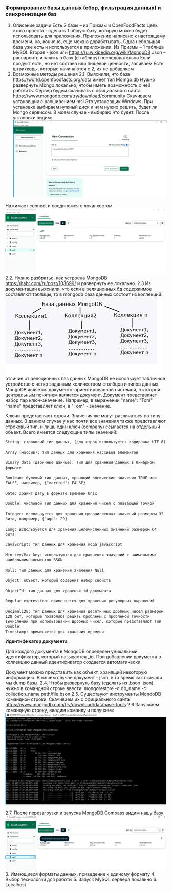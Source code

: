 ### Формирование базы данных (сбор, фильтрация данных) и синхронизация баз
1. Описание задачи
Есть 2 базы – из Призмы и OpenFoodFacts
Цель этого проекта - сделать 1 общую базу, которую можно будет использовать для приложения. Приложение написано к настоящему времени, но, кончено, еще можно дорабатывать. 
Одна небольшая база уже есть и используется в приложении. Из Призмы – 1 таблица MySQL
Вторая  - json или https://ru.wikipedia.org/wiki/MongoDB 
Json – распарсить и залить в базу (в таблицу) последовательно
Если продукт есть, но нет состава или пищевой ценности, заливаем
Есть штрихкоды, которые начинаются с 2, их не добавляем
2. Возможные методы решения
2.1. Выяснили, что база https://world.openfoodfacts.org/data имеет тип Momgo.db Нужно развернуть Mongo локально, чтобы иметь возможность с ней работать.
Сервер будем скачивать с официального сайта https://www.mongodb.com/try/download/community 
Скачиваем установщик с расширением msi
Это установщик Windows. При установке выбираем нужный диск и нам нужно решить, будет ли Mongo сервисом. В моем случае - выбираю что будет.
После установки видим:
![Первый экран Mongo](pictures/mongo1.png)

 Нажимает connect и соединемся с локалхостом.
 ![второй экран Mongo](pictures/mongo2.png)
 2.2. Нужно разбратьс, как устроена MongoDB https://habr.com/ru/post/103699/ и развернуть ее локально. 
 2.3 Из документации выяснили, что если в реляционных бд содержимое составляют таблицы, то в mongodb база данных состоит из коллекций. 
 ![Mongo - устройство БД](pictures/mango.png)
  отличие от реляционных баз данных MongoDB не использует табличное устройство с четко заданным количеством столбцов и типов данных. MongoDB является документо-ориентированной системой, в которой центральным понятием является документ.
Документ представляет набор пар ключ-значение. Например, в выражении "name": "Tom" "name" представляет ключ, а "Tom" - значение.

Ключи представляют строки. Значения же могут различаться по типу данных. В данном случае у нас почти все значения также представляют строковый тип, и лишь один ключ (company) ссылается на отдельный объект. Всего имеется следующие типы значений:

    String: строковый тип данных, (для строк используется кодировка UTF-8)

    Array (массив): тип данных для хранения массивов элементов

    Binary data (двоичные данные): тип для хранения данных в бинарном формате

    Boolean: булевый тип данных, хранящий логические значения TRUE или FALSE, например, {"married": FALSE}

    Date: хранит дату в формате времени Unix

    Double: числовой тип данных для хранения чисел с плавающей точкой

    Integer: используется для хранения целочисленных значений размером 32 бита, например, {"age": 29}

    Long: используется для хранения целочисленных значений размером 64 бита

    JavaScript: тип данных для хранения кода javascript

    Min key/Max key: используются для сравнения значений с наименьшим/наибольшим элементов BSON

    Null: тип данных для хранения значения Null

    Object: объект, который содержит набор свойств

    ObjectId: тип данных для хранения id документа

    Regular expression: применяется для хранения регулярных выражений

    Decimal128: тип данных для хранения десятичных дробных чисел размером 128 бит, которые позволяют решить проблемы с проблемой точности вычислений при использовании дробных чисел, которые представляют тип Double.
    Timestamp: применяется для хранения времени
**Идентификатор документа**

Для каждого документа в MongoDB определен уникальный идентификатор, который называется _id. При добавлении документа в коллекцию данный идентификатор создается автоматически. 
    
Документ можно представить как объект, хранящий некоторую информацию.
В нашем случае документ - json, в то время как скачали мы dump базы. 
2.4. Чтобы развернуть базу (сделать из .bson .json) нужно в командной строке ввести:
mongorestore -d db_name -c collection_name path/file.bson
2.5. Существуют инструменты MondoDB командной строки. Скачиваем их с официального сайта https://www.mongodb.com/try/download/database-tools 
2.6 Запускаем командную строку, вводим команду и получаем:
 ![разворачиваем базу](pictures/dump_restore.png)
 
2.7. После перезагрузки и запуска MongoDB Compass видим нашу базу
 ![база развернута](pictures/data_restored.png)
3. Имеющиеся форматы данных, приведение к единому формату
4. Выбор технологий для работы
5. Запуск MySQL сервера локально
6. Localhost